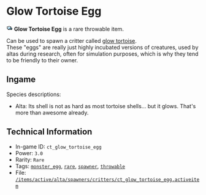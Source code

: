 # Glow Tortoise Egg

<img src="https://raw.githubusercontent.com/Ceterai/Enternia/main/items/active/alta/spawners/critters/ct_glow_tortoise_egg.png" alt="Glow Tortoise Egg icon" loading="lazy" height="16px" width="auto" /> **Glow Tortoise Egg** is a rare throwable item.

Can be used to spawn a critter called [glow tortoise](https://ceterai.github.io/MyEnternia/Wiki/glowtortoise).  
These "eggs" are really just highly incubated versions of creatures, used by altas during research, often for simulation purposes, which is why they tend to be friendly to their owner.

## Ingame

Species descriptions:

- Alta: Its shell is not as hard as most tortoise shells... but it glows. That's more than awesome already.

## Technical Information

- In-game ID: `ct_glow_tortoise_egg`
- Power: `3.0`
- Rarity: `Rare`
- Tags: [`monster_egg`](https://ceterai.github.io/MyEnternia/Wiki/Tags/MonsterEgg), [`rare`](https://ceterai.github.io/MyEnternia/Wiki/Tags/Rare), [`spawner`](https://ceterai.github.io/MyEnternia/Wiki/Tags/Spawner), [`throwable`](https://ceterai.github.io/MyEnternia/Wiki/Tags/Throwable)
- File: [`/items/active/alta/spawners/critters/ct_glow_tortoise_egg.activeitem`](https://github.com/Ceterai/Enternia/blob/main/items/active/alta/spawners/critters/ct_glow_tortoise_egg.activeitem)
